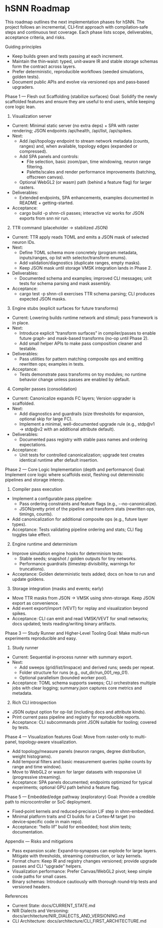 # hSNN Roadmap

This roadmap outlines the next implementation phases for hSNN. The project follows an incremental, CLI‑first approach with compilation‑safe steps and continuous test coverage. Each phase lists scope, deliverables, acceptance criteria, and risks.

Guiding principles
- Keep builds green and tests passing at each increment.
- Maintain the thin‑waist: typed, unit‑aware IR and stable storage schemas form the contract across layers.
- Prefer deterministic, reproducible workflows (seeded simulations, golden tests).
- Document public APIs and evolve via versioned ops and pass‑based upgraders.

Phase 1 — Flesh out Scaffolding (stabilize surfaces)
Goal: Solidify the newly scaffolded features and ensure they are useful to end users, while keeping core logic lean.

1) Visualization server
- Current: Minimal static server (no extra deps) + SPA with raster rendering; JSON endpoints /api/health, /api/list, /api/spikes.
- Next:
  - Add /api/topology endpoint to stream network metadata (counts, ranges) and, when available, topology edges (expanded or compressed).
  - Add SPA panels and controls:
    - File selection, basic zoom/pan, time windowing, neuron range filtering.
    - Palette/scales and render performance improvements (batching, offscreen canvas).
  - Optional WebGL2 (or wasm) path (behind a feature flag) for larger rasters.
- Deliverables:
  - Extended endpoints, SPA enhancements, examples documented in README + getting-started.
- Acceptance:
  - cargo build -p shnn-cli passes; interactive viz works for JSON exports from snn nir run.

2) TTR command (placeholder → stabilized JSON)
- Current: TTR apply reads TOML and emits a JSON mask of selected neuron IDs.
- Next:
  - Define TOML schema more concretely (program metadata, inputs/ranges, op list with selector/transform enums).
  - Add validation/diagnostics (duplicate ranges, empty masks).
  - Keep JSON mask until storage VMSK integration lands in Phase 2.
- Deliverables:
  - Documented schema and examples; improved CLI messages; unit tests for schema parsing and mask assembly.
- Acceptance:
  - cargo test -p shnn-cli exercises TTR schema parsing; CLI produces expected JSON masks.

3) Engine stubs (explicit surfaces for future transforms)
- Current: Lowering builds runtime network and stimuli; pass framework is in place.
- Next:
  - Introduce explicit “transform surfaces” in compiler/passes to enable future graph- and mask-based transforms (no-op until Phase 2).
  - Add small helper APIs to make pass composition cleaner and testable.
- Deliverables:
  - Pass utilities for pattern matching composite ops and emitting rewritten ops; examples in tests.
- Acceptance:
  - Tests demonstrate pass transforms on toy modules; no runtime behavior change unless passes are enabled by default.

4) Compiler passes (consolidation)
- Current: Canonicalize expands FC layers; Version upgrader is scaffolded.
- Next:
  - Add diagnostics and guardrails (size thresholds for expansion, optional skip for large FC).
  - Implement a minimal, well-documented upgrade rule (e.g., stdp@v1 → stdp@v2 with an additional attribute default).
- Deliverables:
  - Documented pass registry with stable pass names and ordering expectations.
- Acceptance:
  - Unit tests for controlled canonicalization; upgrade test creates identical runtime after default insertion.

Phase 2 — Core Logic Implementation (depth and performance)
Goal: Implement core logic where scaffolds exist, fleshing out deterministic pipelines and storage interop.

1) Compiler pass execution
- Implement a configurable pass pipeline:
  - Pass ordering constraints and feature flags (e.g., --no-canonicalize).
  - JSON/pretty print of the pipeline and transform stats (rewritten ops, timings, counts).
- Add canonicalization for additional composite ops (e.g., future layer types).
- Acceptance: Tests validating pipeline ordering and stats; CLI flag toggles take effect.

2) Engine runtime and determinism
- Improve simulation engine hooks for determinism tests:
  - Stable seeds; snapshot / golden outputs for tiny networks.
  - Performance guardrails (timestep divisibility, warnings for truncations).
- Acceptance: Golden deterministic tests added; docs on how to run and update goldens.

3) Storage integration (masks and events; early)
- Move TTR masks from JSON → VMSK using shnn-storage. Keep JSON export as convenience.
- Add event export/import (VEVT) for replay and visualization beyond spikes.
- Acceptance: CLI can emit and read VMSK/VEVT for small networks; docs updated; tests reading/writing binary artifacts.

Phase 3 — Study Runner and Higher‑Level Tooling
Goal: Make multi‑run experiments reproducible and easy.

1) Study runner
- Current: Sequential in‑process runner with summary export.
- Next:
  - Add sweeps (grid/list/linspace) and derived runs; seeds per repeat.
  - Folder structure for runs (e.g., out_dir/run_001_rep_01).
  - Optional parallelism (bounded worker pool).
- Acceptance: TOML schema supports sweeps; CLI orchestrates multiple jobs with clear logging; summary.json captures core metrics and metadata.

2) Rich CLI introspection
- JSON output option for op-list (including docs and attribute kinds).
- Print current pass pipeline and registry for reproducible reports.
- Acceptance: CLI subcommands print JSON suitable for tooling; covered by tests.

Phase 4 — Visualization features
Goal: Move from raster-only to multi-panel, topology‑aware visualization.

- Add topology/measure panels (neuron ranges, degree distribution, weight histograms).
- Add temporal filters and basic measurement queries (spike counts by range and time window).
- Move to WebGL2 or wasm for larger datasets with responsive UI (progressive streaming).
- Acceptance: SPA panels documented; endpoints optimized for typical experiments; optional GPU path behind a feature flag.

Phase 5 — Embedded/edge pathway (exploratory)
Goal: Provide a credible path to microcontroller or SoC deployment.

- Fixed‑point kernels and reduced‑precision LIF step in shnn-embedded.
- Minimal platform traits and CI builds for a Cortex‑M target (no device‑specific code in main repo).
- Acceptance: “hello lif” build for embedded; host shim tests; documentation.

Appendix — Risks and mitigations
- Pass expansion scale: Expand‑to‑synapses can explode for large layers. Mitigate with thresholds, streaming construction, or lazy kernels.
- Format churn: Keep IR and registry changes versioned; provide upgrade passes and CLI “upgrade” helpers.
- Visualization performance: Prefer Canvas/WebGL2 pivot; keep simple code paths for small cases.
- Binary schemas: Introduce cautiously with thorough round‑trip tests and versioned headers.

References
- Current State: docs/CURRENT_STATE.md
- NIR Dialects and Versioning: docs/architecture/NIR_DIALECTS_AND_VERSIONING.md
- CLI Architecture: docs/architecture/CLI_FIRST_ARCHITECTURE.md